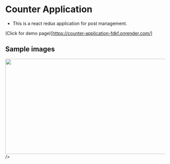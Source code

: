 # Counter Application
- This is a react redux application for post management.  

(Click for demo page)[https://counter-application-fdkf.onrender.com/]

## Sample images

<img src="https://github.com/boopathirajan-29102003/React_Post_Management_Application_using-_REACT-REDUX/assets/119310668/5bbbc440-8244-4838-9bb4-311b704e7891" width=600 height=300> />

